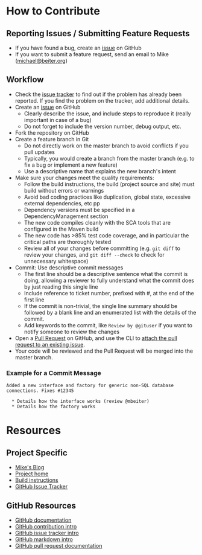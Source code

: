 # How to Contribute

## Reporting Issues / Submitting Feature Requests

- If you have found a bug, create an [issue](https://github.com/mbeiter/util/issues) on GitHub
- If you want to submit a feature request, send an email to Mike (<michael@beiter.org>)

## Workflow

- Check the [issue tracker](https://github.com/mbeiter/util/issues) to find out if the problem has already been 
  reported. If you find the problem on the tracker, add additional details.
- Create an [issue](https://github.com/mbeiter/util/issues) on GitHub
    - Clearly describe the issue, and include steps to reproduce it (really important in case of a bug) 
    - Do not forget to include the version number, debug output, etc. 
- Fork the repository on GitHub
- Create a feature branch in Git
    - Do not directly work on the master branch to avoid conflicts if you pull updates
    - Typically, you would create a branch from the master branch (e.g. to fix a bug or implement a new feature)
    - Use a descriptive name that explains the new branch's intent
- Make sure your changes meet the quality requirements:
    - Follow the build instructions, the build (project source and site) must build without errors or warnings 
    - Avoid bad coding practices like duplication, global state, excessive external dependencies, etc pp
    - Dependency versions must be specified in a DependencyManagement section 
    - The new code compiles cleanly with the SCA tools that are configured in the Maven build
    - The new code has >85% test code coverage, and in particular the critical paths are thoroughly tested
    - Review all of your changes before committing (e.g. `git diff` to review your changes, and `git diff --check` to 
      check for unnecessary whitespace)  
- Commit: Use descriptive commit messages 
    - The first line should be a descriptive sentence what the commit is doing, allowing a reviewer to fully understand 
      what the commit does by just reading this single line
    - Include reference to ticket number, prefixed with #, at the end of the first line
    - If the commit is non-trivial, the single line summary should be followed by a blank line and an enumerated list 
      with the details of the commit.
    - Add keywords to the commit, like `Review by @gituser` if you want to notify someone to review the changes    
- Open a [Pull Request](https://help.github.com/articles/using-pull-requests) on GitHub, and use the CLI to 
  [attach the pull request to an existing issue](http://opensoul.org/blog/archives/2012/11/09/convert-a-github-issue-into-a-pull-request/).
- Your code will be reviewed and the Pull Request will be merged into the master branch.
 
### Example for a Commit Message

    Added a new interface and factory for generic non-SQL database connections. Fixes #12345

      * Details how the interface works (review @mbeiter)
      * Details how the factory works


# Resources

## Project Specific

- [Mike's Blog](http://www.michael.beiter.org)
- [Project home](http://mbeiter.github.io/util/)
- [Build instructions](BUILD.md)
- [GitHub Issue Tracker](https://github.com/mbeiter/util/issues)

## GitHub Resources

- [GitHub documentation](https://help.github.com/)
- [GitHub contribution intro](https://guides.github.com/activities/contributing-to-open-source/)
- [GitHub issue tracker intro](https://guides.github.com/features/issues/)
- [GitHub markdown intro](https://guides.github.com/features/mastering-markdown/)
- [GitHub pull request documentation](https://help.github.com/send-pull-requests/)
